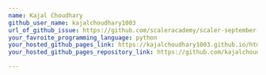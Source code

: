 ```yaml
---
name: Kajal Choudhary
github_user_name: kajalchoudhary1003
url_of_github_issue: https://github.com/scaleracademy/scaler-september-open-source-challenge/issues/340
your_favroite_programming_language: python
your_hosted_github_pages_link: https://kajalchoudhary1003.github.io/html%20forms.html
your_hosted_github_pages_repository_link: https://github.com/kajalchoudhary1003/kajalchoudhary1003.github.io

---
```

